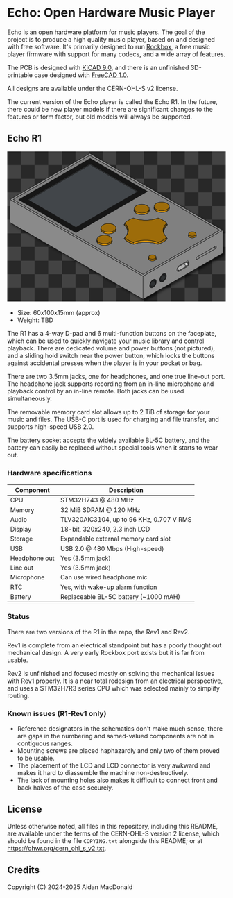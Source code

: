 # Echo: Open Hardware Music Player

Echo is an open hardware platform for music players. The goal of
the project is to produce a high quality music player, based on
and designed with free software. It's primarily designed to run
[Rockbox](https://www.rockbox.org), a free music player firmware
with support for many codecs, and a wide array of features.

The PCB is designed with [KiCAD 9.0](https://www.kicad.org/),
and there is an unfinished 3D-printable case designed with
[FreeCAD 1.0](https://www.freecad.org/).

All designs are available under the CERN-OHL-S v2 license.

The current version of the Echo player is called the Echo R1.
In the future, there could be new player models if there are
significant changes to the features or form factor, but old
models will always be supported.

## Echo R1

![3D render of Echo R1 case](/images/echo-r1.png)

- Size: 60x100x15mm (approx)
- Weight: TBD

The R1 has a 4-way D-pad and 6 multi-function buttons on the
faceplate, which can be used to quickly navigate your music
library and control playback. There are dedicated volume and
power buttons (not pictured), and a sliding hold switch near
the power button, which locks the buttons against accidental
presses when the player is in your pocket or bag.

There are two 3.5mm jacks, one for headphones, and one true
line-out port. The headphone jack supports recording from an
in-line microphone and playback control by an in-line remote.
Both jacks can be used simultaneously.

The removable memory card slot allows up to 2 TiB of storage
for your music and files. The USB-C port is used for charging
and file transfer, and supports high-speed USB 2.0.

The battery socket accepts the widely available BL-5C battery,
and the battery can easily be replaced without special tools
when it starts to wear out.

### Hardware specifications

| Component     | Description                               |
| ------------- | ----------------------------------------- |
| CPU           | STM32H743 @ 480 MHz                       |
| Memory        | 32 MiB SDRAM @ 120 MHz                    |
| Audio         | TLV320AIC3104, up to 96 KHz, 0.707 V RMS  |
| Display       | 18-bit, 320x240, 2.3 inch LCD             |
| Storage       | Expandable external memory card slot      |
| USB           | USB 2.0 @ 480 Mbps (High-speed)           |
| Headphone out | Yes (3.5mm jack)                          |
| Line out      | Yes (3.5mm jack)                          |
| Microphone    | Can use wired headphone mic               |
| RTC           | Yes, with wake-up alarm function          |
| Battery       | Replaceable BL-5C battery (~1000 mAH)     |

### Status

There are two versions of the R1 in the repo, the Rev1 and Rev2.

Rev1 is complete from an electrical standpoint but has a poorly
thought out mechanical design. A very early Rockbox port exists
but it is far from usable.

Rev2 is unfinished and focused mostly on solving the mechanical
issues with Rev1 properly. It is a near total redesign from an
electrical perspective, and uses a STM32H7R3 series CPU which
was selected mainly to simplify routing.

### Known issues (R1-Rev1 only)

- Reference designators in the schematics don't make much sense,
  there are gaps in the numbering and samed-valued components are
  not in contiguous ranges.
- Mounting screws are placed haphazardly and only two of them
  proved to be usable.
- The placement of the LCD and LCD connector is very awkward and
  makes it hard to diassemble the machine non-destructively.
- The lack of mounting holes also makes it difficult to connect
  front and back halves of the case securely.

## License

Unless otherwise noted, all files in this repository, including
this README, are available under the terms of the CERN-OHL-S
version 2 license, which should be found in the file `COPYING.txt`
alongside this README; or at <https://ohwr.org/cern_ohl_s_v2.txt>.

## Credits

Copyright (C) 2024-2025 Aidan MacDonald
